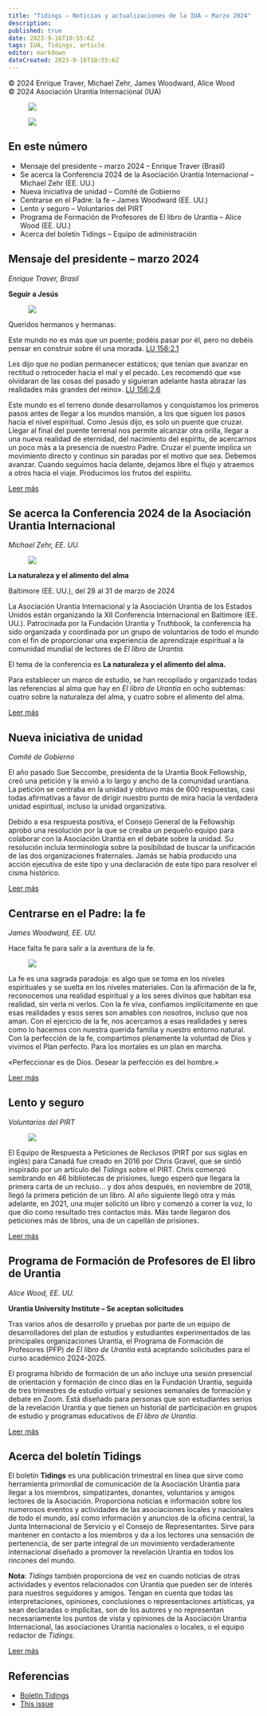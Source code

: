 ```yaml
---
title: "Tidings — Noticias y actualizaciones de la IUA — Marzo 2024"
description: 
published: true
date: 2023-9-16T10:55:6Z
tags: IUA, Tidings, article
editor: markdown
dateCreated: 2023-9-16T10:55:6Z
---
```


<p class="v-card v-sheet theme--light grey lighten-3 px-2">© 2024 Enrique Traver, Michael Zehr, James Woodward, Alice Wood<br>© 2024 Asociación Urantia Internacional (IUA)</p>

<figure id="Figure_1" class="image urantiapedia">
<img src="/image/article/IUA_Tidings/Tidings-Header-EN-600x180-1.jpg">
</figure>

<figure id="Figure_2" class="image urantiapedia">
<img src="/image/article/IUA_Tidings/birds-MartaWroblewska.jpg">
</figure>

## En este número

- Mensaje del presidente – marzo 2024 – Enrique Traver (Brasil)
- Se acerca la Conferencia 2024 de la Asociación Urantia Internacional – Michael Zehr (EE. UU.)
- Nueva iniciativa de unidad – Comité de Gobierno
- Centrarse en el Padre: la fe – James Woodward (EE. UU.)
- Lento y seguro – Voluntarios del PIRT
- Programa de Formación de Profesores de El libro de Urantia – Alice Wood (EE. UU.)
- Acerca del boletín Tidings – Equipo de administración

## Mensaje del presidente – marzo 2024

_Enrique Traver, Brasil_

**Seguir a Jesús**

<figure id="Figure_3" class="image urantiapedia image-style-align-left">
<img src="/image/article/IUA_Tidings/image-1.jpeg">
</figure>

Queridos hermanos y hermanas:  
  
Este mundo no es más que un puente; podéis pasar por él, pero no debéis pensar en construir sobre él una morada. [LU 156:2.1](/es/The_Urantia_Book/156#p2_1)

Les dijo que no podían permanecer estáticos; que tenían que avanzar en rectitud o retroceder hacia el mal y el pecado. Les recomendó que «se olvidaran de las cosas del pasado y siguieran adelante hasta abrazar las realidades más grandes del reino». [LU 156:2.6](/es/The_Urantia_Book/156#p2_6)

Este mundo es el terreno donde desarrollamos y conquistamos los primeros pasos antes de llegar a los mundos mansión, a los que siguen los pasos hacia el nivel espiritual. Como Jesús dijo, es solo un puente que cruzar. Llegar al final del puente terrenal nos permite alcanzar otra orilla, llegar a una nueva realidad de eternidad, del nacimiento del espíritu, de acercarnos un poco más a la presencia de nuestro Padre. Cruzar el puente implica un movimiento directo y continuo sin paradas por el motivo que sea. Debemos avanzar. Cuando seguimos hacia delante, dejamos libre el flujo y atraemos a otros hacia el viaje. Producimos los frutos del espíritu.
<br style="clear:both;"/>

[Leer más](/es/article/Enrique_Traver/presidents_message_march_2024)

## Se acerca la Conferencia 2024 de la Asociación Urantia Internacional

_Michael Zehr, EE. UU._

<figure id="Figure_4" class="image urantiapedia">
<img src="/image/article/IUA_Tidings/Urantia-Conference-Logo-cropped.jpg">
</figure>

**La naturaleza y el alimento del alma**

Baltimore (EE. UU.), del 28 al 31 de marzo de 2024  
  
La Asociación Urantia Internacional y la Asociación Urantia de los Estados Unidos están organizando la XII Conferencia Internacional en Baltimore (EE. UU.). Patrocinada por la Fundación Urantia y Truthbook, la conferencia ha sido organizada y coordinada por un grupo de voluntarios de todo el mundo con el fin de proporcionar una experiencia de aprendizaje espiritual a la comunidad mundial de lectores de _El libro de Urantia_.  
  
El tema de la conferencia es **La naturaleza y el alimento del alma.**  
  
Para establecer un marco de estudio, se han recopilado y organizado todas las referencias al alma que hay en _El libro de Urantia_ en ocho subtemas: cuatro sobre la naturaleza del alma, y cuatro sobre el alimento del alma.

[Leer más](/es/article/Michael_Zehr/2024_IUA_conference_approaches)

## Nueva iniciativa de unidad

_Comité de Gobierno_

El año pasado Sue Seccombe, presidenta de la Urantia Book Fellowship, creó una petición y la envió a lo largo y ancho de la comunidad urantiana. La petición se centraba en la unidad y obtuvo más de 600 respuestas, casi todas afirmativas a favor de dirigir nuestro punto de mira hacia la verdadera unidad espiritual, incluso la unidad organizativa.  
  
Debido a esa respuesta positiva, el Consejo General de la Fellowship aprobó una resolución por la que se creaba un pequeño equipo para colaborar con la Asociación Urantia en el debate sobre la unidad. Su resolución incluía terminología sobre la posibilidad de buscar la unificación de las dos organizaciones fraternales. Jamás se había producido una acción ejecutiva de este tipo y una declaración de este tipo para resolver el cisma histórico.

[Leer más](/es/article/IUA_Tidings/IUA_2024_new_unity_initiative)

## Centrarse en el Padre: la fe

_James Woodward, EE. UU._

Hace falta fe para salir a la aventura de la fe.

<figure id="Figure_5" class="image urantiapedia image-style-align-left">
<img src="/image/article/IUA_Tidings/James-Woodward-headshot-150x150.jpeg">
</figure>

La fe es una sagrada paradoja: es algo que se toma en los niveles espirituales y se suelta en los niveles materiales. Con la afirmación de la fe, reconocemos una realidad espiritual y a los seres divinos que habitan esa realidad, sin verla ni verlos. Con la fe viva, confiamos implícitamente en que esas realidades y esos seres son amables con nosotros, incluso que nos aman. Con el ejercicio de la fe, nos acercamos a esas realidades y seres como lo hacemos con nuestra querida familia y nuestro entorno natural. Con la perfección de la fe, compartimos plenamente la voluntad de Dios y vivimos el Plan perfecto. Para los mortales es un plan en marcha.  
  
«Perfeccionar es de Dios. Desear la perfección es del hombre.»
<br style="clear:both;"/>

[Leer más](/es/article/James_Woodward/focus_on_faith)

## Lento y seguro

_Voluntarios del PIRT_

<figure id="Figure_6" class="image urantiapedia">
<img src="/image/article/IUA_Tidings/PIRT-LOGO-BANNER-2-706x172.jpg">
</figure>

El Equipo de Respuesta a Peticiones de Reclusos (PIRT por sus siglas en inglés) para Canadá fue creado en 2016 por Chris Gravel, que se sintió inspirado por un artículo del _Tidings_ sobre el PIRT. Chris comenzó sembrando en 46 bibliotecas de prisiones, luego esperó que llegara la primera carta de un recluso... y dos años después, en noviembre de 2018, llegó la primera petición de un libro. Al año siguiente llegó otra y más adelante, en 2021, una mujer solicitó un libro y comenzó a correr la voz, lo que dio como resultado tres contactos más. Más tarde llegaron dos peticiones más de libros, una de un capellán de prisiones.

[Leer más](/es/article/IUA_Tidings/IUA_PIRT_slow_and_steady)

## Programa de Formación de Profesores de El libro de Urantia

_Alice Wood, EE. UU._

**Urantia University Institute – Se aceptan solicitudes**

Tras varios años de desarrollo y pruebas por parte de un equipo de desarrolladores del plan de estudios y estudiantes experimentados de las principales organizaciones Urantia, el Programa de Formación de Profesores (PFP) de _El libro de Urantia_ está aceptando solicitudes para el curso académico 2024-2025.  
  
El programa híbrido de formación de un año incluye una sesión presencial de orientación y formación de cinco días en la Fundación Urantia, seguida de tres trimestres de estudio virtual y sesiones semanales de formación y debate en Zoom. Está diseñado para personas que son estudiantes serios de la revelación Urantia y que tienen un historial de participación en grupos de estudio y programas educativos de _El libro de Urantia_.

[Leer más](/es/article/Alice_Wood/urantia_book_teacher_education_program)

## Acerca del boletín Tidings

El boletín __Tidings__ es una publicación trimestral en línea que sirve como herramienta primordial de comunicación de la Asociación Urantia para llegar a los miembros, simpatizantes, donantes, voluntarios y amigos lectores de la Asociación. Proporciona noticias e información sobre los numerosos eventos y actividades de las asociaciones locales y nacionales de todo el mundo, así como información y anuncios de la oficina central, la Junta Internacional de Servicio y el Consejo de Representantes. Sirve para mantener en contacto a los miembros y da a los lectores una sensación de pertenencia, de ser parte integral de un movimiento verdaderamente internacional diseñado a promover la revelación Urantia en todos los rincones del mundo.  
  
**Nota**: _Tidings_ también proporciona de vez en cuando noticias de otras actividades y eventos relacionados con Urantia que pueden ser de interés para nuestros seguidores y amigos. Tengan en cuenta que todas las interpretaciones, opiniones, conclusiones o representaciones artísticas, ya sean declaradas o implícitas, son de los autores y no representan necesariamente los puntos de vista y opiniones de la Asociación Urantia Internacional, las asociaciones Urantia nacionales o locales, o el equipo redactor de _Tidings_.

[Leer más](https://urantia-association.org/about-tidings-newsletter/#more-36620)

## Referencias

- [Boletín Tidings](https://urantia-association.org/newsletter/ncategory/tidings-es/?lang=es)
- [This issue](https://urantia-association.org/newsletter/tidings-marzo-2024/?lang=es)
